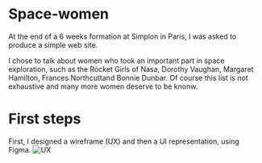 # Space-women
At the end of a 6 weeks formation at Simplon in Paris, I was asked to produce a simple web site.

I chose to talk about women who took an important part in space exploration, such as the Rocket Girls of Nasa, Dorothy Vaughan, Margaret Hamilton, Frances Northcuttand Bonnie Dunbar. Of course this list is not exhaustive and many more women deserve to be knonw. 

# First steps
First, I designed a wireframe (UX) and then a UI representation, using Figma.
![UX](https://user-images.githubusercontent.com/61437084/87579111-b7ab1e00-c6d5-11ea-8db7-46b7c875f44f.png)


